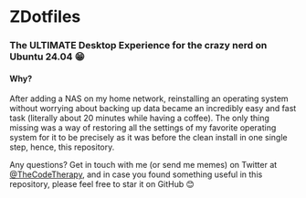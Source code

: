 # ZDotfiles

### The **ULTIMATE** Desktop Experience for the crazy nerd on Ubuntu 24.04 😁

#### **Why**?

After adding a NAS on my home network, reinstalling an operating system without worrying about backing up data became an incredibly easy and fast task (literally about 20 minutes while having a coffee). The only thing missing was a way of restoring all the settings of my favorite operating system for it to be precisely as it was before the clean install in one single step, hence, this repository.

Any questions? Get in touch with me (or send me memes) on Twitter at [@TheCodeTherapy](https://twitter.com/TheCodeTherapy), and in case you found something useful in this repository, please feel free to star it on GitHub 😊
